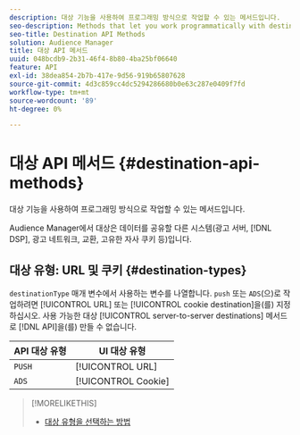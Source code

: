 ```yaml
---
description: 대상 기능을 사용하여 프로그래밍 방식으로 작업할 수 있는 메서드입니다.
seo-description: Methods that let you work programmatically with destination features.
seo-title: Destination API Methods
solution: Audience Manager
title: 대상 API 메서드
uuid: 048bcdb9-2b31-46f4-8b80-4ba25bf06640
feature: API
exl-id: 38dea854-2b7b-417e-9d56-919b65807628
source-git-commit: 4d3c859cc4dc5294286680b0e63c287e0409f7fd
workflow-type: tm+mt
source-wordcount: '89'
ht-degree: 0%

---
```


# 대상 API 메서드 {#destination-api-methods}

대상 기능을 사용하여 프로그래밍 방식으로 작업할 수 있는 메서드입니다.

<!-- c_destinations_api.xml -->

Audience Manager에서 대상은 데이터를 공유할 다른 시스템(광고 서버, [!DNL DSP], 광고 네트워크, 교환, 고유한 자사 쿠키 등)입니다.

## 대상 유형: URL 및 쿠키 {#destination-types}

`destinationType` 매개 변수에서 사용하는 변수를 나열합니다. `push` 또는 `ADS`(으)로 작업하려면 [!UICONTROL URL] 또는 [!UICONTROL cookie destination]을(를) 지정하십시오. 사용 가능한 대상 [!UICONTROL server-to-server destinations] 메서드로 [!DNL API]을(를) 만들 수 없습니다.

<!-- r_destination_types.xml -->

| API 대상 유형 | UI 대상 유형 |
|---|---|
| `PUSH` | [!UICONTROL URL] |
| `ADS` | [!UICONTROL Cookie] |

>[!MORELIKETHIS]
>
>* [대상 유형을 선택하는 방법](../../../features/destinations/destinations.md)
